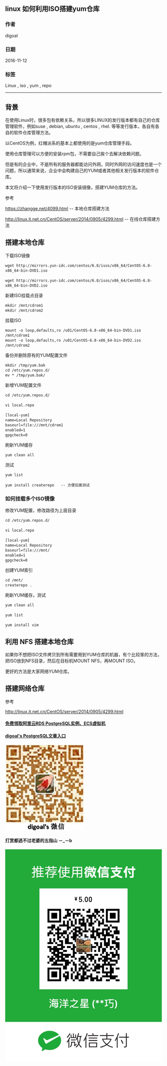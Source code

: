 ## linux 如何利用ISO搭建yum仓库
                                              
### 作者                                             
digoal                                              
                                              
### 日期                                             
2016-11-12                                                     
                                              
### 标签                                            
Linux , iso , yum , repo                                                                                   
                                              
----                                            
                                              
## 背景   
在使用Linux时，很多包有依赖关系，所以很多LINUX的发行版本都有自己的仓库管理软件，例如suse , debian, ubuntu , centos , rhel. 等等发行版本，各自有各自的软件仓库管理方法。  
  
以CentOS为例，红帽派系的基本上都使用的是yum仓库管理手段。  
  
使用仓库管理可以方便的安装rpm包，不需要自己挨个去解决依赖问题。  
  
但是有的企业中，不是所有的服务器都能访问外网，同时外网的访问速度也是一个问题，所以通常来说，企业中会构建自己的YUM或者其他相关发行版本的软件仓库。  
  
本文将介绍一下使用发行版本的ISO安装镜像，搭建YUM仓库的方法。  
  
参考  
   
https://zhangge.net/4099.html  -- 本地仓库搭建方法    
    
http://linux.it.net.cn/CentOS/server/2014/0905/4299.html   --  在线仓库搭建方法     
    
## 搭建本地仓库
下载ISO镜像  
  
```
wget http://mirrors.yun-idc.com/centos/6.8/isos/x86_64/CentOS-6.8-x86_64-bin-DVD1.iso

wget http://mirrors.yun-idc.com/centos/6.8/isos/x86_64/CentOS-6.8-x86_64-bin-DVD2.iso
```
  
新建ISO挂载点目录  
  
```
mkdir /mnt/cdrom1
mkdir /mnt/cdrom2
```
  
挂载ISO  
  
```
mount -o loop,defaults,ro /u01/CentOS-6.8-x86_64-bin-DVD1.iso /mnt/cdrom1
mount -o loop,defaults,ro /u01/CentOS-6.8-x86_64-bin-DVD2.iso /mnt/cdrom2
```
  
备份并删除原有的YUM配置文件  
  
```
mkdir /tmp/yum.bak
cd /etc/yum.repos.d/
mv * /tmp/yum.bak/
```
  
新增YUM配置文件  
  
```
cd /etc/yum.repos.d/

vi local.repo

[local-yum]
name=Local Repository
baseurl=file:///mnt/cdrom1
enabled=1
gpgcheck=0
```
  
刷新YUM缓存  
  
```
yum clean all
```
  
测试  
  
```
yum list

yum install createrepo   -- 方便后面测试
```
  
### 如何挂载多个ISO镜像
修改YUM配置，修改路径为上层目录  
  
```
cd /etc/yum.repos.d/

vi local.repo

[local-yum]
name=Local Repository
baseurl=file:///mnt/
enabled=1
gpgcheck=0
```
  
创建YUM索引  
  
```
cd /mnt/
createrepo .
```
  
刷新YUM缓存，测试    
  
```
yum clean all

yum list

yum install vim
```
  
## 利用 NFS 搭建本地仓库
如果你不想把ISO文件拷贝到所有需要用到YUM仓库的机器，有个比较笨的方法，把ISO放到NFS目录，然后在目标机MOUNT NFS，再MOUNT ISO。  
   
更好的方法是大家网络YUM仓库。  
  
## 搭建网络仓库
参考  
  
http://linux.it.net.cn/CentOS/server/2014/0905/4299.html  
                        
                                      
  
  
  
  
  
  
  
  
  
  
  
  
  
#### [免费领取阿里云RDS PostgreSQL实例、ECS虚拟机](https://free.aliyun.com/ "57258f76c37864c6e6d23383d05714ea")
  
  
#### [digoal's PostgreSQL文章入口](https://github.com/digoal/blog/blob/master/README.md "22709685feb7cab07d30f30387f0a9ae")
  
  
![digoal's weixin](../pic/digoal_weixin.jpg "f7ad92eeba24523fd47a6e1a0e691b59")
  
  
  
  
  
  
#### 打赏都逃不过老婆的五指山 －_－b  
![wife's weixin ds](../pic/wife_weixin_ds.jpg "acd5cce1a143ef1d6931b1956457bc9f")
  
